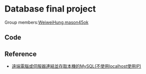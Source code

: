 # Database final project
Group members:[WeiweiHung](https://github.com/WeiweiHung),[mason45ok](https://github.com/mason45ok)
## Code
## Reference
+ [遠端電腦或伺服器連結並存取本機的MySQL(不使用localhost使用IP)](https://evacyl52201.pixnet.net/blog/post/38835291)
